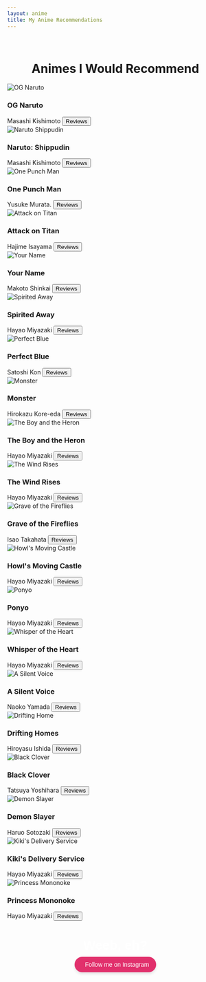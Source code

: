 ```yaml
---
layout: anime
title: My Anime Recommendations
---
```

<head>
	<link rel="stylesheet" type="text/css" href="css/anime_style.css" />
	<link rel="stylesheet" type="text/css" href="css/anime_component.css" />
		<!-- Modernizr is used for flexbox fallback -->
	<script src="js/modernizr.custom.js"></script>

</head>
<div class="view">
	<div class="my__suggestion"><center><h1><br>Animes I Would Recommend</h1></center><div>
		<section class="grid">
			<div class="product">
				<div class="product__info">
					<img class="product__image" src="images/books_reads/naruto_og.jpg" alt="OG Naruto" />
					<h3 class="product__title">OG Naruto</h3>
					<span class="product__author highlight">Masashi Kishimoto</span>
					<button class="action action--button" onclick="window.open('https://www.google.com/search?q=naruto+reviews')"><i class="fa fa-comments"></i><span class="action__text">Reviews</span></button>
				</div>
			</div>
			<div class="product">
				<div class="product__info">
					<img class="product__image" src="images/books_reads/naruto_shipudin.jpg" alt="Naruto Shippudin" />
					<h3 class="product__title">Naruto: Shippudin</h3>
					<span class="product__author highlight">Masashi Kishimoto</span>
					<button class="action action--button" onclick="window.open('https://www.google.com/search?q=naruto+shippudin+reviews')"><i class="fa fa-comments"></i><span class="action__text">Reviews</span></button>
				</div>
			</div>
			<div class="product">
				<div class="product__info">
					<img class="product__image" src="images/books_reads/onepunch.jpeg" alt="One Punch Man" />
					<h3 class="product__title">One Punch Man</h3>
					<span class="product__author highlight">Yusuke Murata.</span>
					<button class="action action--button" onclick="window.open('https://www.google.com/search?q=one+punch+man+reviews')"><i class="fa fa-comments"></i><span class="action__text">Reviews</span></button>
				</div>
			</div>
			<div class="product">
				<div class="product__info">
					<img class="product__image" src="images/books_reads/aot.jpg" alt="Attack on Titan" />
					<h3 class="product__title">Attack on Titan</h3>
					<span class="product__author highlight">Hajime Isayama</span>
					<button class="action action--button" onclick="window.open('https://www.google.com/search?q=Attack+on+titan+book')"><i class="fa fa-comments"></i><span class="action__text">Reviews</span></button>
				</div>
			</div>
			<div class="product">
				<div class="product__info">
					<img class="product__image" src="images/books_reads/ur_name.jpeg" alt="Your Name" />
					<h3 class="product__title">Your Name</h3>
					<span class="product__author highlight">Makoto Shinkai</span>
					<button class="action action--button" onclick="window.open('https://www.google.com/search?q=your+name+reviews')"><i class="fa fa-comments"></i><span class="action__text">Reviews</span></button>
				</div>
			</div>
			<div class="product">
				<div class="product__info">
					<img class="product__image" src="images/books_reads/spirited_away.jpeg" alt="Spirited Away" />
					<h3 class="product__title">Spirited Away</h3>
					<span class="product__author highlight">Hayao Miyazaki</span>
					<button class="action action--button" onclick="window.open('https://www.google.com/search?q=sprited+away+review')"><i class="fa fa-comments"></i><span class="action__text">Reviews</span></button>
				</div>
			</div>		
			<div class="product">
				<div class="product__info">
					<img class="product__image" src="images/books_reads/perfect_blue.jpeg" alt="Perfect Blue" />
					<h3 class="product__title">Perfect Blue</h3>
					<span class="product__author highlight">Satoshi Kon</span>
					<button class="action action--button" onclick="window.open('https://www.google.com/search?q=perfect+blue+reviews')"><i class="fa fa-comments"></i><span class="action__text">Reviews</span></button>
				</div>
			</div>
			<div class="product">
				<div class="product__info">
					<img class="product__image" src="images/books_reads/Monster.jpeg" alt="Monster" />
					<h3 class="product__title">Monster</h3>
					<span class="product__author highlight">Hirokazu Kore-eda</span>
					<button class="action action--button" onclick="window.open('https://www.google.com/search?q=monster+anime+review')"><i class="fa fa-comments"></i><span class="action__text">Reviews</span></button>
				</div>
			</div>
			<div class="product">
				<div class="product__info">
					<img class="product__image" src="images/books_reads/boy_and_heron.jpeg" alt="The Boy and the Heron" />
					<h3 class="product__title">The Boy and the Heron</h3>
					<span class="product__author highlight">Hayao Miyazaki</span>
					<button class="action action--button" onclick="window.open('https://www.google.com/search?q=The+Boy+and+the+Heron+review')"><i class="fa fa-comments"></i><span class="action__text">Reviews</span></button>
				</div>
			</div>
			<div class="product">
				<div class="product__info">
					<img class="product__image" src="images/books_reads/wind_rises.jpeg" alt="The Wind Rises" />
					<h3 class="product__title">The Wind Rises</h3>
					<span class="product__author highlight">Hayao Miyazaki</span>
					<button class="action action--button" onclick="window.open('https://www.google.com/search?q=The+Wind+Rises+review')"><i class="fa fa-comments"></i><span class="action__text">Reviews</span></button>
				</div>
			</div>
			<div class="product">
				<div class="product__info">
					<img class="product__image" src="images/books_reads/grave_of_the_fireflies.jpeg" alt="Grave of the Fireflies" />
					<h3 class="product__title">Grave of the Fireflies</h3>
					<span class="product__author highlight">Isao Takahata</span>
					<button class="action action--button" onclick="window.open('https://www.google.com/search?q=Grave+of+the+Fireflies+review')"><i class="fa fa-comments"></i><span class="action__text">Reviews</span></button>
				</div>
			</div>
			<div class="product">
				<div class="product__info">
					<img class="product__image" src="images/books_reads/moving_castle.jpeg" alt="Howl's Moving Castle" />
					<h3 class="product__title">Howl's Moving Castle</h3>
					<span class="product__author highlight">Hayao Miyazaki</span>
					<button class="action action--button" onclick="window.open('https://www.google.com/search?q=Howl's+Moving+Castle+review')"><i class="fa fa-comments"></i><span class="action__text">Reviews</span></button>
				</div>
			</div>
			<div class="product">
				<div class="product__info">
					<img class="product__image" src="images/books_reads/ponyo.jpeg" alt="Ponyo" />
					<h3 class="product__title">Ponyo</h3>
					<span class="product__author highlight">Hayao Miyazaki</span>
					<button class="action action--button" onclick="window.open('https://www.google.com/search?q=ponyoy+review')"><i class="fa fa-comments"></i><span class="action__text">Reviews</span></button>
				</div>
			</div>
			<div class="product">
				<div class="product__info">
					<img class="product__image" src="images/books_reads/whisper_of_the_heart.jpg" alt="Whisper of the Heart" />
					<h3 class="product__title">Whisper of the Heart</h3>
					<span class="product__author highlight">Hayao Miyazaki</span>
					<button class="action action--button" onclick="window.open('https://www.google.com/search?q=whisper+of+the+heart+review')"><i class="fa fa-comments"></i><span class="action__text">Reviews</span></button>
				</div>
			</div>
			<div class="product">
				<div class="product__info">
					<img class="product__image" src="images/books_reads/silentvoice.jpeg" alt="A Silent Voice" />
					<h3 class="product__title">A Silent Voice</h3>
					<span class="product__author highlight">Naoko Yamada</span>
					<button class="action action--button" onclick="window.open('https://www.google.com/search?q=A+Silent+Voice+review')"><i class="fa fa-comments"></i><span class="action__text">Reviews</span></button>
				</div>
			</div>
			<div class="product">
				<div class="product__info">
					<img class="product__image" src="images/books_reads/dh.jpeg" alt="Drifting Home" />
					<h3 class="product__title">Drifting Homes</h3>
					<span class="product__author highlight">Hiroyasu Ishida</span>
					<button class="action action--button" onclick="window.open('https://www.google.com/search?q=drifting+home+reviews')"><i class="fa fa-comments"></i><span class="action__text">Reviews</span></button>
				</div>
			</div>
			<div class="product">
				<div class="product__info">
					<img class="product__image" src="images/books_reads/Black_Clover.jpg" alt="Black Clover" />
					<h3 class="product__title">Black Clover</h3>
					<span class="product__author highlight">Tatsuya Yoshihara</span>
					<button class="action action--button" onclick="window.open('https://www.google.com/search?q=black+clover+review')"><i class="fa fa-comments"></i><span class="action__text">Reviews</span></button>
				</div>
			</div>
			<div class="product">
				<div class="product__info">
					<img class="product__image" src="images/books_reads/demon_slayer.png" alt="Demon Slayer" />
					<h3 class="product__title">Demon Slayer</h3>
					<span class="product__author highlight">Haruo Sotozaki</span>
					<button class="action action--button" onclick="window.open('https://www.google.com/search?q=demon+slayer+review')"><i class="fa fa-comments"></i><span class="action__text">Reviews</span></button>
				</div>
			</div>
			<div class="product">
				<div class="product__info">
					<img class="product__image" src="images/books_reads/kiki.jpeg" alt="Kiki's Delivery Service" />
					<h3 class="product__title">Kiki's Delivery Service</h3>
					<span class="product__author highlight">Hayao Miyazaki</span>
					<button class="action action--button" onclick="window.open('https://www.google.com/search?q=kiki's+delivery+service+review')"><i class="fa fa-comments"></i><span class="action__text">Reviews</span></button>
				</div>
			</div>		
			<div class="product">
				<div class="product__info">
					<img class="product__image" src="images/books_reads/Princess_mononoke.jpeg" alt="Princess Mononoke" />
					<h3 class="product__title">Princess Mononoke</h3>
					<span class="product__author highlight">Hayao Miyazaki</span>
					<button class="action action--button" onclick="window.open('https://www.google.com/search?q=Princess+Mononoke+review')"><i class="fa fa-comments"></i><span class="action__text">Reviews</span></button>
				</div>
			</div>		
		</section>
		<!-- Centered Instagram Follow Button with 'Weeb, eh?' -->
<div style="text-align: center; margin-top: 40px;">
  <p style="font-family: Arial, sans-serif; font-size: 30px; font-weight: bold; color: white; margin-bottom: 10px;">
    Weeb, eh?
  </p>
  <a
    href="https://www.instagram.com/___harshit__007___?utm_source=qr&igsh=b3FnYnplOHB0YXo2"
    target="_blank"
    rel="noopener noreferrer"
    style="
      display: inline-flex;
      align-items: center;
      background-color: #e1306c;
      color: white;
      padding: 10px 16px;
      border-radius: 30px;
      font-family: Arial, sans-serif;
      font-size: 14px;
      text-decoration: none;
      box-shadow: 0 4px 6px rgba(0, 0, 0, 0.1);
      transition: background-color 0.3s ease;
    "
    onmouseover="this.style.backgroundColor='#c5285d';"
    onmouseout="this.style.backgroundColor='#e1306c';"
  >
    <i class="fab fa-instagram" style="margin-right: 8px; font-size: 16px;"></i>
    Follow me on Instagram
  </a>
</div>

</div>
</div>
